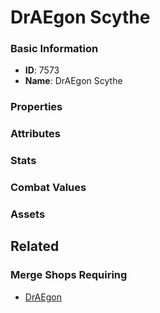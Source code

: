 # DrAEgon Scythe

<no description available>

### Basic Information

- **ID**: 7573
- **Name**: DrAEgon Scythe

### Properties


### Attributes


### Stats


### Combat Values


### Assets


## Related

### Merge Shops Requiring

- [DrAEgon](../merge-shops/117-draegon.md)

